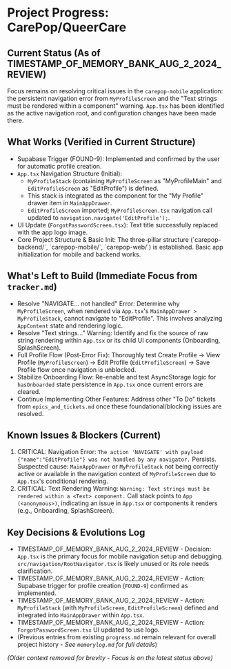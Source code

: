 # Project Progress: CarePop/QueerCare

## Current Status (As of TIMESTAMP_OF_MEMORY_BANK_AUG_2_2024_REVIEW)

Focus remains on resolving critical issues in the `carepop-mobile` application: the persistent navigation error from `MyProfileScreen` and the "Text strings must be rendered within a <Text> component" warning. `App.tsx` has been identified as the active navigation root, and configuration changes have been made there.

## What Works (Verified in Current Structure)

*   Supabase Trigger (FOUND-9): Implemented and confirmed by the user for automatic profile creation.
*   `App.tsx` Navigation Structure (Initial):
    *   `MyProfileStack` (containing `MyProfileScreen` as "MyProfileMain" and `EditProfileScreen` as "EditProfile") is defined.
    *   This stack is integrated as the component for the "My Profile" drawer item in `MainAppDrawer`.
    *   `EditProfileScreen` imported; `MyProfileScreen.tsx` navigation call updated to `navigation.navigate('EditProfile');`.
*   UI Update (`ForgotPasswordScreen.tsx`): Text title successfully replaced with the app logo image.
*   Core Project Structure & Basic Init: The three-pillar structure (\`carepop-backend/\`, \`carepop-mobile/\`, \`carepop-web/\`) is established. Basic app initialization for mobile and backend works.

## What's Left to Build (Immediate Focus from `tracker.md`)

*   Resolve "NAVIGATE... not handled" Error: Determine why `MyProfileScreen`, when rendered via `App.tsx`'s `MainAppDrawer > MyProfileStack`, cannot navigate to "EditProfile". This involves analyzing `AppContent` state and rendering logic.
*   Resolve "Text strings..." Warning: Identify and fix the source of raw string rendering within `App.tsx` or its child UI components (Onboarding, SplashScreen).
*   Full Profile Flow (Post-Error Fix): Thoroughly test Create Profile -> View Profile (`MyProfileScreen`) -> Edit Profile (`EditProfileScreen`) -> Save Profile flow once navigation is unblocked.
*   Stabilize Onboarding Flow: Re-enable and test AsyncStorage logic for `hasOnboarded` state persistence in `App.tsx` once current errors are cleared.
*   Continue Implementing Other Features: Address other "To Do" tickets from `epics_and_tickets.md` once these foundational/blocking issues are resolved.

## Known Issues & Blockers (Current)

1.  CRITICAL: Navigation Error: `The action 'NAVIGATE' with payload {"name":"EditProfile"} was not handled by any navigator.` Persists. Suspected cause: `MainAppDrawer` or `MyProfileStack` not being correctly active or available in the navigation context of `MyProfileScreen` due to `App.tsx`'s conditional rendering.
2.  CRITICAL: Text Rendering Warning: `Warning: Text strings must be rendered within a <Text> component.` Call stack points to `App (<anonymous>)`, indicating an issue in `App.tsx` or components it renders (e.g., Onboarding, SplashScreen).

## Key Decisions & Evolutions Log

*   TIMESTAMP_OF_MEMORY_BANK_AUG_2_2024_REVIEW - Decision: `App.tsx` is the primary focus for mobile navigation setup and debugging. `src/navigation/RootNavigator.tsx` is likely unused or its role needs clarification.
*   TIMESTAMP_OF_MEMORY_BANK_AUG_2_2024_REVIEW - Action: Supabase trigger for profile creation (`FOUND-9`) confirmed as implemented.
*   TIMESTAMP_OF_MEMORY_BANK_AUG_2_2024_REVIEW - Action: `MyProfileStack` (with `MyProfileScreen`, `EditProfileScreen`) defined and integrated into `MainAppDrawer` within `App.tsx`.
*   TIMESTAMP_OF_MEMORY_BANK_AUG_2_2024_REVIEW - Action: `ForgotPasswordScreen.tsx` UI updated to use logo.
*   (Previous entries from existing `progress.md` remain relevant for overall project history - *See `memorylog.md` for full details*)


*(Older context removed for brevity - Focus is on the latest status above)*